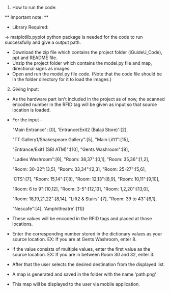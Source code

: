 1) How to run the code:

** Important note: **

* Library Required:

-> matplotlib.pyplot python package is needed for the code to run successfully and give a output path.



* Download the zip file which contains the project folder (iGuideU_Code), ppt and README file.
* Unzip the project folder which contains the model.py file and map, directional signs as images.
* Open and run the model.py file code. (Note that the code file should be in the folder directory for it to load the images.)


2) Giving Input:

* As the hardware part isn't included in the project as of now, the scanned encoded number in the RFID tag will be 
given as input so that source location is loaded.

* For the input -

    "Main Entrance": [0], 	'Entrance/Exit2 (Balaji Store)':[2], 

    "TT Gallery1/Shakespeare Gallery":[5],	"Main Lift1":[15],

    "Entrance/Exit1 (SBI ATM)":[10],	"Gents Washroom":[8],

    "Ladies Washroom":[6],	"Room: 38,37":[0,1],	"Room: 35,36":[1,2],

    "Room: 30-32":[3,5],	"Room: 33,34":[2,3],	"Room: 25-27":[5,6],

    'CTS':[7],	"Room: 15,14":[7,8],	"Room: 12,13":[8,9],	"Room: 10,11":[9,10],

    "Room: 6 to 9":[10,12], 	"Room: 3-5":[12,13],	"Room: 1,2,20":[13,0],

    "Room: 18,19,21,22":[8,14],		"Lift2 & Stairs":[7],	"Room: 39 to 43":[6,1],

    "Nescafe":[4],	'Amphitheatre':[11]}

* These values will be encoded in the RFID tags and placed at those locations.

* Enter the corresponding number stored in the dictionary values as your source location. 
	EX: If you are at Gents Washroom, enter 8.

* If the value consists of multiple values, enter the first value as the source location.
	EX: If you are in between Room 30 and 32, enter 3.


* After that the user selects the desired destination from the displayed list.
* A map is generated and saved in the folder with the name 'path.png'
* This map will be displayed to the user via mobile application.
